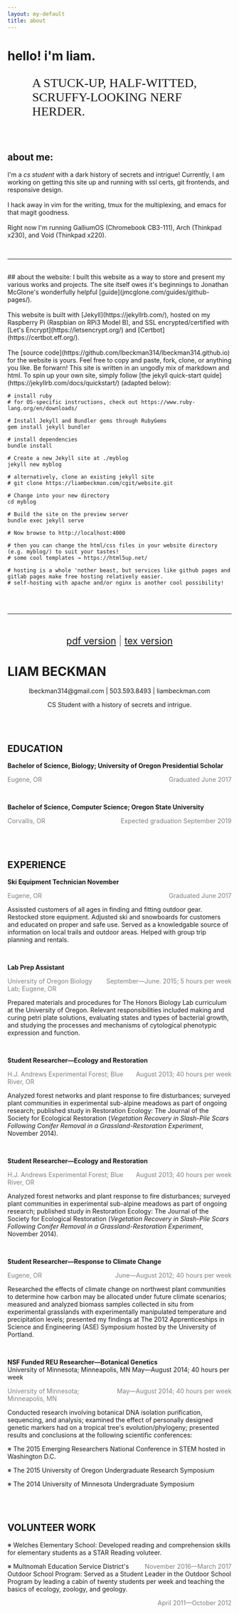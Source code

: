 ```yaml
---
layout: my-default
title: about
---
```


# hello! i'm liam. <object type="image/svg+xml" data="../assets/svg/iconSmile5Optimized.svg"></object>
<!-- <img style="width:65%; padding-left:10%; padding-top:1%;" src="/images/nerfHerder4.png"> -->
<p style="font-family: 'EB Garamond'; padding-left: 11%; font-size: 2em">A STUCK-UP, HALF-WITTED, SCRUFFY-LOOKING NERF HERDER.</p>


<br />

## about me:
I'm a *cs student* with a dark history of secrets and intrigue! Currently, I am working on getting this site up and running with ssl certs, git frontends, and responsive design.
<br />
<br/>
I hack away in vim for the writing, tmux for the multiplexing, and emacs for that magit goodness.
<br/>
<br/>
Right now I'm running GalliumOS (Chromebook CB3-111), Arch (Thinkpad x230), and Void (Thinkpad x220).

<br />

---

<br />
## about the website:
I built this website as a way to store and present my various works and projects. The site itself owes it's beginnings to Jonathan McGlone's wonderfully helpful [guide](jmcglone.com/guides/github-pages/).
<br/>
<br/>
This website is built with [Jekyll](https://jekyllrb.com/), hosted on my Raspberry Pi (Raspbian on RPi3 Model B), and SSL encrypted/certified with [Let's Encrypt](https://letsencrypt.org/) and [Certbot](https://certbot.eff.org/).
<br/>
<br/>
The [source code](https://github.com/lbeckman314/lbeckman314.github.io) for the website is yours. Feel free to copy and paste, fork, clone, or anything you like. Be forwarn! This site is written in an ungodly mix of markdown and html. To spin up your own site, simply follow [the jekyll quick-start quide](https://jekyllrb.com/docs/quickstart/) (adapted below):

<br/>

```shell
# install ruby
# for OS-specific instructions, check out https://www.ruby-lang.org/en/downloads/

# Install Jekyll and Bundler gems through RubyGems
gem install jekyll bundler

# install dependencies
bundle install

# Create a new Jekyll site at ./myblog
jekyll new myblog

# alternatively, clone an existing jekyll site
# git clone https://liambeckman.com/cgit/website.git

# Change into your new directory
cd myblog

# Build the site on the preview server
bundle exec jekyll serve

# Now browse to http://localhost:4000

# then you can change the html/css files in your website directory (e.g. myblog/) to suit your tastes!
# some cool templates → https://html5up.net/

# hosting is a whole 'nother beast, but services like github pages and gitlab pages make free hosting relatively easier.
# self-hosting with apache and/or nginx is another cool possibility!

```

<br />
<br />


---

<br />
<br id="resume"/>

<div style="text-align: center; font-size: 1.5em; color: grey;">
<a href="/about/resume.pdf">pdf version</a> | <a href="/about/resume.tex">tex version</a>
</div>

LIAM BECKMAN
===

<div style="text-align: center;">
<p>lbeckman314@gmail.com | 503.593.8493 | liambeckman.com</p>

<p>CS Student with a history of secrets and intrigue.</p>
</div>

<br />
<br />

EDUCATION
---

**Bachelor of Science, Biology; University of Oregon Presidential
Scholar**

<div style="float: right; clear: right; margin: 0px; color: grey">Graduated June 2017</div>
<p style="color: grey" style="color:grey">Eugene, OR</p>

<br />

**Bachelor of Science, Computer Science; Oregon State University**

<div style="float: right; clear: right; margin: 0px; color: grey">Expected graduation September 2019</div>
<p style="color: grey" style="color:grey">Corvallis, OR</p>

<br />
<br />

EXPERIENCE
---


**Ski Equipment Technician November**

<div style="float: right; clear: right; margin: 0px; color: grey">Graduated June 2017</div>
<p style="color: grey">Eugene, OR</p>

Assissted customers of all ages in finding and fitting outdoor gear.
Restocked store equipment. Adjusted ski and snowboards for customers and
educated on proper and safe use. Served as a knowledgable source of
information on local trails and outdoor areas. Helped with group trip
planning and rentals.

<br />

**Lab Prep Assistant**

<div style="float: right; clear: right; margin: 0px; color: grey">September—June. 2015; 5 hours per week</div>
<p style="color: grey">University of Oregon Biology Lab; Eugene, OR</p>

Prepared materials and procedures for The Honors Biology Lab curriculum at the University of Oregon. Relevant responsibilities included making and curing petri plate solutions, evaluating states and types of bacterial growth, and studying the processes and mechanisms of cytological phenotypic expression and function.

<br />

**Student Researcher—Ecology and Restoration**

<div style="float: right; clear: right; margin: 0px; color: grey">August 2013; 40 hours per week</div>
<p style="color: grey">H.J. Andrews Experimental Forest; Blue River, OR</p>

Analyzed forest networks and plant response to fire disturbances; surveyed plant communities in experimental sub-alpine meadows as part of ongoing research; published study in Restoration Ecology: The Journal of the Society for Ecological Restoration (*Vegetation Recovery in Slash-Pile Scars Following Conifer Removal in a Grassland-Restoration Experiment*, November 2014).


<br />

**Student Researcher—Ecology and Restoration**

<div style="float: right; clear: right; margin: 0px; color: grey">August 2013; 40 hours per week</div>
<p style="color: grey">H.J. Andrews Experimental Forest; Blue River, OR</p>

Analyzed forest networks and plant response to fire disturbances; surveyed plant communities in experimental sub-alpine meadows as part of ongoing research; published study in Restoration Ecology: The Journal of the Society for Ecological Restoration (*Vegetation Recovery in Slash-Pile Scars Following Conifer Removal in a Grassland-Restoration Experiment*, November 2014).


<br />

**Student Researcher—Response to Climate Change**

<div style="float: right; clear: right; margin: 0px; color: grey">June—August 2012; 40 hours per week</div>
<p style="color: grey">Eugene, OR</p>

Researched the effects of climate change on northwest plant communities to determine how carbon may be allocated under future climate scenarios; measured and analyzed biomass samples collected in situ from experimental grasslands with experimentally manipulated temperature and precipitation levels; presented my findings at The 2012 Apprenticeships in Science and Engineering (ASE) Symposium hosted by the University of Portland.

<br />

**NSF Funded REU Researcher—Botanical Genetics**\
University of Minnesota; Minneapolis, MN May—August 2014; 40 hours per week

<div style="float: right; clear: right; margin: 0px; color: grey">May—August 2014; 40 hours per week</div>
<p style="color: grey">University of Minnesota; Minneapolis, MN</p>

Conducted research involving botanical DNA isolation purification, sequencing, and analysis; examined the effect of personally designed genetic markers had on a tropical tree's evolution/phylogeny; presented results and conclusions at the following scientific conferences:

※ The 2015 Emerging Researchers National Conference in STEM hosted in Washington D.C.

※ The 2015 University of Oregon Undergraduate Research Symposium

※ The 2014 University of Minnesota Undergraduate Symposium

<br />
<br />

VOLUNTEER WORK
---

※ Welches Elementary School: Developed reading and comprehension skills for elementary students as a STAR Reading voluteer. <div style="float: right; clear: right; margin: 0px; color: grey">November 2016—March 2017</div>

※ Multnomah Education Service District's Outdoor School Program: Served as a Student Leader in the Outdoor School Program by leading a cabin of twenty students per week and teaching the basics of ecology, zoology, and geology. <div style="float: right; clear: right; margin: 0px; color: grey">April 2011—October 2012</div>
